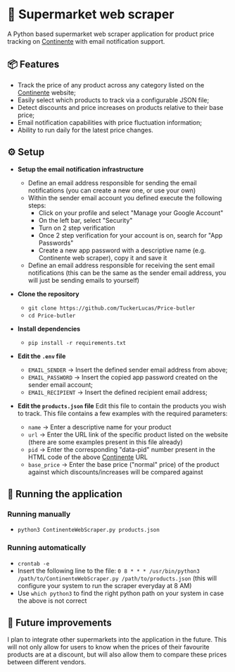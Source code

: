 # 🛒 Supermarket web scraper

A Python based supermarket web scraper application for product price tracking on [Continente](https://www.continente.pt/) with email notification support.

## 📦 Features

* Track the price of any product across any category listed on the [Continente](https://www.continente.pt/) website;
* Easily select which products to track via a configurable JSON file;
* Detect discounts and price increases on products relative to their base price;
* Email notification capabilities with price fluctuation information;
* Ability to run daily for the latest price changes.

## ⚙️ Setup

* **Setup the email notification infrastructure**
  + Define an email address responsible for sending the email notifications (you can create a new one, or use your own)
  + Within the sender email account you defined execute the following steps:
    * Click on your profile and select "Manage your Google Account"
    * On the left bar, select "Security"
    * Turn on 2 step verification
    * Once 2 step verification for your account is on, search for "App Passwords"
    * Create a new app password with a descriptive name (e.g. Continente web scraper), copy it and save it
  + Define an email address responsible for receiving the sent email notifications (this can be the same as the sender email address, you will just be sending emails to yourself)

* **Clone the repository**
  + ```git clone https://github.com/TuckerLucas/Price-butler```
  + ```cd Price-butler```
 
* **Install dependencies**
  + ```pip install -r requirements.txt```

* **Edit the ```.env``` file**
  + ```EMAIL_SENDER``` -> Insert the defined sender email address from above;
  + ```EMAIL_PASSWORD``` -> Insert the copied app password created on the sender email account;
  + ```EMAIL_RECIPIENT``` -> Insert the defined recipient email address;
 
* **Edit the ```products.json``` file**
  Edit this file to contain the products you wish to track. This file contains a few examples with the required parameters:
  * ```name``` -> Enter a descriptive name for your product
  * ```url``` -> Enter the URL link of the specific product listed on the website (there are some examples present in this file already)
  * ```pid``` -> Enter the corresponding "data-pid" number present in the HTML code of the above [Continente](https://www.continente.pt/) URL
  * ```base_price``` -> Enter the base price ("normal" price) of the product against which discounts/increases will be compared against

## 🚀 Running the application

  ### Running manually
  + ```python3 ContinenteWebScraper.py products.json```

  ### Running automatically
  + ```crontab -e```
  + Insert the following line to the file: ```0 8 * * * /usr/bin/python3 /path/to/ContinenteWebScraper.py /path/to/products.json``` (this will configure your system to run the scraper everyday at 8 AM)
  + Use ```which python3``` to find the right python path on your system in case the above is not correct

## 🔮 Future improvements

I plan to integrate other supermarkets into the application in the future. This will not only allow for users to know when the prices of their favourite products are at a discount, but will also allow them to compare these prices between different vendors.

